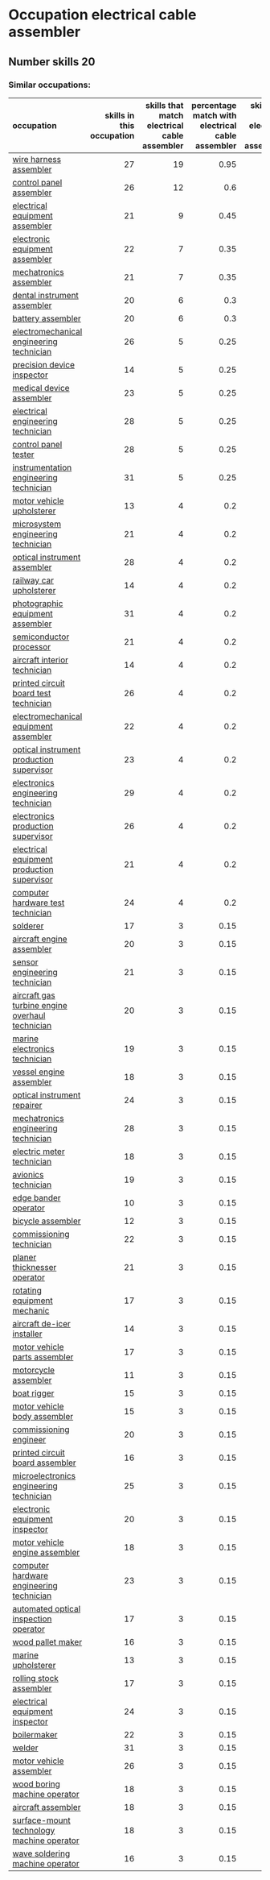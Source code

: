 # Occupation electrical cable assembler
## Number skills 20
### Similar occupations:
| occupation                                                                                            |   skills in this occupation |   skills that match electrical cable assembler |   percentage match with electrical cable assembler |   skills not in electrical cable assembler |
|:------------------------------------------------------------------------------------------------------|----------------------------:|-----------------------------------------------:|---------------------------------------------------:|-------------------------------------------:|
| [wire harness assembler](wire_harness_assembler.md)                                                   |                          27 |                                             19 |                                               0.95 |                                          8 |
| [control panel assembler](control_panel_assembler.md)                                                 |                          26 |                                             12 |                                               0.6  |                                         14 |
| [electrical equipment assembler](electrical_equipment_assembler.md)                                   |                          21 |                                              9 |                                               0.45 |                                         12 |
| [electronic equipment assembler](electronic_equipment_assembler.md)                                   |                          22 |                                              7 |                                               0.35 |                                         15 |
| [mechatronics assembler](mechatronics_assembler.md)                                                   |                          21 |                                              7 |                                               0.35 |                                         14 |
| [dental instrument assembler](dental_instrument_assembler.md)                                         |                          20 |                                              6 |                                               0.3  |                                         14 |
| [battery assembler](battery_assembler.md)                                                             |                          20 |                                              6 |                                               0.3  |                                         14 |
| [electromechanical engineering technician](electromechanical_engineering_technician.md)               |                          26 |                                              5 |                                               0.25 |                                         21 |
| [precision device inspector](precision_device_inspector.md)                                           |                          14 |                                              5 |                                               0.25 |                                          9 |
| [medical device assembler](medical_device_assembler.md)                                               |                          23 |                                              5 |                                               0.25 |                                         18 |
| [electrical engineering technician](electrical_engineering_technician.md)                             |                          28 |                                              5 |                                               0.25 |                                         23 |
| [control panel tester](control_panel_tester.md)                                                       |                          28 |                                              5 |                                               0.25 |                                         23 |
| [instrumentation engineering technician](instrumentation_engineering_technician.md)                   |                          31 |                                              5 |                                               0.25 |                                         26 |
| [motor vehicle upholsterer](motor_vehicle_upholsterer.md)                                             |                          13 |                                              4 |                                               0.2  |                                          9 |
| [microsystem engineering technician](microsystem_engineering_technician.md)                           |                          21 |                                              4 |                                               0.2  |                                         17 |
| [optical instrument assembler](optical_instrument_assembler.md)                                       |                          28 |                                              4 |                                               0.2  |                                         24 |
| [railway car upholsterer](railway_car_upholsterer.md)                                                 |                          14 |                                              4 |                                               0.2  |                                         10 |
| [photographic equipment assembler](photographic_equipment_assembler.md)                               |                          31 |                                              4 |                                               0.2  |                                         27 |
| [semiconductor processor](semiconductor_processor.md)                                                 |                          21 |                                              4 |                                               0.2  |                                         17 |
| [aircraft interior technician](aircraft_interior_technician.md)                                       |                          14 |                                              4 |                                               0.2  |                                         10 |
| [printed circuit board test technician](printed_circuit_board_test_technician.md)                     |                          26 |                                              4 |                                               0.2  |                                         22 |
| [electromechanical equipment assembler](electromechanical_equipment_assembler.md)                     |                          22 |                                              4 |                                               0.2  |                                         18 |
| [optical instrument production supervisor](optical_instrument_production_supervisor.md)               |                          23 |                                              4 |                                               0.2  |                                         19 |
| [electronics engineering technician](electronics_engineering_technician.md)                           |                          29 |                                              4 |                                               0.2  |                                         25 |
| [electronics production supervisor](electronics_production_supervisor.md)                             |                          26 |                                              4 |                                               0.2  |                                         22 |
| [electrical equipment production supervisor](electrical_equipment_production_supervisor.md)           |                          21 |                                              4 |                                               0.2  |                                         17 |
| [computer hardware test technician](computer_hardware_test_technician.md)                             |                          24 |                                              4 |                                               0.2  |                                         20 |
| [solderer](solderer.md)                                                                               |                          17 |                                              3 |                                               0.15 |                                         14 |
| [aircraft engine assembler](aircraft_engine_assembler.md)                                             |                          20 |                                              3 |                                               0.15 |                                         17 |
| [sensor engineering technician](sensor_engineering_technician.md)                                     |                          21 |                                              3 |                                               0.15 |                                         18 |
| [aircraft gas turbine engine overhaul technician](aircraft_gas_turbine_engine_overhaul_technician.md) |                          20 |                                              3 |                                               0.15 |                                         17 |
| [marine electronics technician](marine_electronics_technician.md)                                     |                          19 |                                              3 |                                               0.15 |                                         16 |
| [vessel engine assembler](vessel_engine_assembler.md)                                                 |                          18 |                                              3 |                                               0.15 |                                         15 |
| [optical instrument repairer](optical_instrument_repairer.md)                                         |                          24 |                                              3 |                                               0.15 |                                         21 |
| [mechatronics engineering technician](mechatronics_engineering_technician.md)                         |                          28 |                                              3 |                                               0.15 |                                         25 |
| [electric meter technician](electric_meter_technician.md)                                             |                          18 |                                              3 |                                               0.15 |                                         15 |
| [avionics technician](avionics_technician.md)                                                         |                          19 |                                              3 |                                               0.15 |                                         16 |
| [edge bander operator](edge_bander_operator.md)                                                       |                          10 |                                              3 |                                               0.15 |                                          7 |
| [bicycle assembler](bicycle_assembler.md)                                                             |                          12 |                                              3 |                                               0.15 |                                          9 |
| [commissioning technician](commissioning_technician.md)                                               |                          22 |                                              3 |                                               0.15 |                                         19 |
| [planer thicknesser operator](planer_thicknesser_operator.md)                                         |                          21 |                                              3 |                                               0.15 |                                         18 |
| [rotating equipment mechanic](rotating_equipment_mechanic.md)                                         |                          17 |                                              3 |                                               0.15 |                                         14 |
| [aircraft de-icer installer](aircraft_de-icer_installer.md)                                           |                          14 |                                              3 |                                               0.15 |                                         11 |
| [motor vehicle parts assembler](motor_vehicle_parts_assembler.md)                                     |                          17 |                                              3 |                                               0.15 |                                         14 |
| [motorcycle assembler](motorcycle_assembler.md)                                                       |                          11 |                                              3 |                                               0.15 |                                          8 |
| [boat rigger](boat_rigger.md)                                                                         |                          15 |                                              3 |                                               0.15 |                                         12 |
| [motor vehicle body assembler](motor_vehicle_body_assembler.md)                                       |                          15 |                                              3 |                                               0.15 |                                         12 |
| [commissioning engineer](commissioning_engineer.md)                                                   |                          20 |                                              3 |                                               0.15 |                                         17 |
| [printed circuit board assembler](printed_circuit_board_assembler.md)                                 |                          16 |                                              3 |                                               0.15 |                                         13 |
| [microelectronics engineering technician](microelectronics_engineering_technician.md)                 |                          25 |                                              3 |                                               0.15 |                                         22 |
| [electronic equipment inspector](electronic_equipment_inspector.md)                                   |                          20 |                                              3 |                                               0.15 |                                         17 |
| [motor vehicle engine assembler](motor_vehicle_engine_assembler.md)                                   |                          18 |                                              3 |                                               0.15 |                                         15 |
| [computer hardware engineering technician](computer_hardware_engineering_technician.md)               |                          23 |                                              3 |                                               0.15 |                                         20 |
| [automated optical inspection operator](automated_optical_inspection_operator.md)                     |                          17 |                                              3 |                                               0.15 |                                         14 |
| [wood pallet maker](wood_pallet_maker.md)                                                             |                          16 |                                              3 |                                               0.15 |                                         13 |
| [marine upholsterer](marine_upholsterer.md)                                                           |                          13 |                                              3 |                                               0.15 |                                         10 |
| [rolling stock assembler](rolling_stock_assembler.md)                                                 |                          17 |                                              3 |                                               0.15 |                                         14 |
| [electrical equipment inspector](electrical_equipment_inspector.md)                                   |                          24 |                                              3 |                                               0.15 |                                         21 |
| [boilermaker](boilermaker.md)                                                                         |                          22 |                                              3 |                                               0.15 |                                         19 |
| [welder](welder.md)                                                                                   |                          31 |                                              3 |                                               0.15 |                                         28 |
| [motor vehicle assembler](motor_vehicle_assembler.md)                                                 |                          26 |                                              3 |                                               0.15 |                                         23 |
| [wood boring machine operator](wood_boring_machine_operator.md)                                       |                          18 |                                              3 |                                               0.15 |                                         15 |
| [aircraft assembler](aircraft_assembler.md)                                                           |                          18 |                                              3 |                                               0.15 |                                         15 |
| [surface-mount technology machine operator](surface-mount_technology_machine_operator.md)             |                          18 |                                              3 |                                               0.15 |                                         15 |
| [wave soldering machine operator](wave_soldering_machine_operator.md)                                 |                          16 |                                              3 |                                               0.15 |                                         13 |
